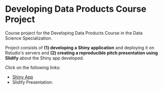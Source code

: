 # Developing Data Products Course Project

Course project for the Developing Data Products Course in the Data Science Specialization.

Project consists of **(1) developing a Shiny application** and deploying it on Rstudio's servers and **(2) creating a reproducible pitch presentation using Slidify** about the Shiny app developed.

Click on the following links:

- [Shiny App](https://ximenalr.shinyapps.io/firstshinyapp/)
- Slidify Presentation: 


